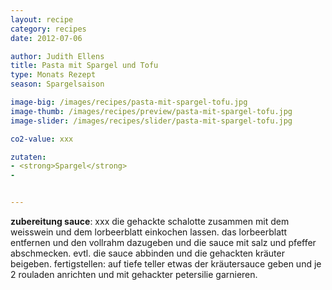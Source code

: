 ```yaml
---
layout: recipe
category: recipes
date: 2012-07-06

author: Judith Ellens
title: Pasta mit Spargel und Tofu
type: Monats Rezept
season: Spargelsaison

image-big: /images/recipes/pasta-mit-spargel-tofu.jpg
image-thumb: /images/recipes/preview/pasta-mit-spargel-tofu.jpg
image-slider: /images/recipes/slider/pasta-mit-spargel-tofu.jpg

co2-value: xxx

zutaten:
- <strong>Spargel</strong>
-


---
```




**zubereitung sauce**:
xxx die gehackte schalotte zusammen mit dem weisswein und dem lorbeerblatt einkochen lassen.
das lorbeerblatt entfernen und den vollrahm dazugeben und die sauce mit salz und pfeffer abschmecken. evtl. die sauce abbinden und die gehackten kräuter beigeben.
fertigstellen:
auf tiefe teller etwas der kräutersauce geben und je 2 rouladen anrichten und mit gehackter petersilie garnieren.
